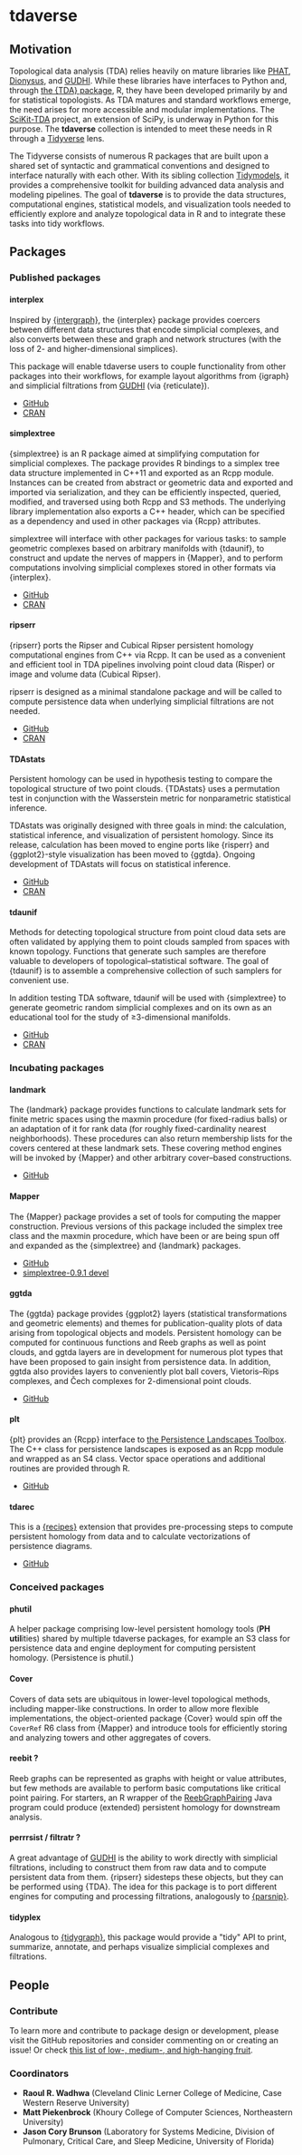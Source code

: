 # tdaverse

## Motivation

Topological data analysis (TDA) relies heavily on mature libraries like [PHAT](https://bitbucket.org/phat-code/phat/src/master/), [Dionysus](https://www.mrzv.org/software/dionysus/), and [GUDHI](https://gudhi.inria.fr/).
While these libraries have interfaces to Python and, through [the {TDA} package](https://cran.r-project.org/package=TDA), R, they have been developed primarily by and for statistical topologists.
As TDA matures and standard workflows emerge, the need arises for more accessible and modular implementations.
The [SciKit-TDA](https://scikit-tda.org/) project, an extension of SciPy, is underway in Python for this purpose. The **tdaverse** collection is intended to meet these needs in R through a [Tidyverse](https://www.tidyverse.org/) lens.

The Tidyverse consists of numerous R packages that are built upon a shared set of syntactic and grammatical conventions and designed to interface naturally with each other.
With its sibling collection [Tidymodels](https://www.tidymodels.org/), it provides a comprehensive toolkit for building advanced data analysis and modeling pipelines.
The goal of **tdaverse** is to provide the data structures, computational engines, statistical models, and visualization tools needed to efficiently explore and analyze topological data in R and to integrate these tasks into tidy workflows.

## Packages

### Published packages

#### interplex

Inspired by [{intergraph}](https://github.com/mbojan/intergraph), the {interplex} package provides coercers between different data structures that encode simplicial complexes, and also converts between these and graph and network structures (with the loss of 2- and higher-dimensional simplices).

This package will enable tdaverse users to couple functionality from other packages into their workflows, for example layout algorithms from {igraph} and simplicial filtrations from [GUDHI](https://gudhi.inria.fr/) (via {reticulate}).

* [GitHub](https://github.com/tdaverse/interplex)
* [CRAN](https://cran.r-project.org/package=interplex)

#### simplextree

{simplextree} is an R package aimed at simplifying computation for simplicial complexes. The package provides R bindings to a simplex tree data structure implemented in C++11 and exported as an Rcpp module. Instances can be created from abstract or geometric data and exported and imported via serialization, and they can be efficiently inspected, queried, modified, and traversed using both Rcpp and S3 methods. The underlying library implementation also exports a C++ header, which can be specified as a dependency and used in other packages via {Rcpp} attributes.

simplextree will interface with other packages for various tasks: to sample geometric complexes based on arbitrary manifolds with {tdaunif}, to construct and update the nerves of mappers in {Mapper}, and to perform computations involving simplicial complexes stored in other formats via {interplex}.

* [GitHub](https://github.com/peekxc/simplextree/)
* [CRAN](https://cran.r-project.org/package=simplextree)

#### ripserr

{ripserr} ports the Ripser and Cubical Ripser persistent homology computational engines from C++ via Rcpp. It can be used as a convenient and efficient tool in TDA pipelines involving point cloud data (Risper) or image and volume data (Cubical Ripser).

ripserr is designed as a minimal standalone package and will be called to compute persistence data when underlying simplicial filtrations are not needed.

* [GitHub](https://github.com/tdaverse/ripserr)
* [CRAN](https://cran.r-project.org/package=ripserr)

#### TDAstats

Persistent homology can be used in hypothesis testing to compare the topological structure of two point clouds. {TDAstats} uses a permutation test in conjunction with the Wasserstein metric for nonparametric statistical inference.

TDAstats was originally designed with three goals in mind: the calculation, statistical inference, and visualization of persistent homology. Since its release, calculation has been moved to engine ports like {risperr} and {ggplot2}-style visualization has been moved to {ggtda}. Ongoing development of TDAstats will focus on statistical inference.

* [GitHub](https://github.com/rrrlw/tdastats)
* [CRAN](https://cran.r-project.org/package=TDAstats)

#### tdaunif

Methods for detecting topological structure from point cloud data sets are often validated by applying them to point clouds sampled from spaces with known topology. Functions that generate such samples are therefore valuable to developers of topological–statistical software. The goal of {tdaunif} is to assemble a comprehensive collection of such samplers for convenient use.

In addition testing TDA software, tdaunif will be used with {simplextree} to generate geometric random simplicial complexes and on its own as an educational tool for the study of ≥3-dimensional manifolds.

* [GitHub](https://github.com/tdaverse/tdaunif/)
* [CRAN](https://cran.r-project.org/package=tdaunif)

### Incubating packages

#### landmark

The {landmark} package provides functions to calculate landmark sets for finite metric spaces using the maxmin procedure (for fixed-radius balls) or an adaptation of it for rank data (for roughly fixed-cardinality nearest neighborhoods). These procedures can also return membership lists for the covers centered at these landmark sets. These covering method engines will be invoked by {Mapper} and other arbitrary cover–based constructions.

* [GitHub](https://github.com/corybrunson/landmark)

#### Mapper

The {Mapper} package provides a set of tools for computing the mapper construction.
Previous versions of this package included the simplex tree class and the maxmin procedure, which have been or are being spun off and expanded as the {simplextree} and {landmark} packages.

* [GitHub](https://github.com/peekxc/Mapper/)
* [simplextree-0.9.1 devel](https://github.com/corybrunson/Mapper/tree/simplextree-0.9.1)

#### ggtda

The {ggtda} package provides {ggplot2} layers (statistical transformations and geometric elements) and themes for publication-quality plots of data arising from topological objects and models. Persistent homology can be computed for continuous functions and Reeb graphs as well as point clouds, and ggtda layers are in development for numerous plot types that have been proposed to gain insight from persistence data. In addition, ggtda also provides layers to conveniently plot ball covers, Vietoris–Rips complexes, and Čech complexes for 2-dimensional point clouds.

* [GitHub](https://github.com/tdaverse/ggtda/)

#### plt

{plt} provides an {Rcpp} interface to [the Persistence Landscapes Toolbox](https://www2.math.upenn.edu/~dlotko/persistenceLandscape.html).
The C++ class for persistence landscapes is exposed as an Rcpp module and wrapped as an S4 class. Vector space operations and additional routines are provided through R.

* [GitHub](https://github.com/corybrunson/plt/)

#### tdarec

This is a [{recipes}](https://github.com/tidymodels/recipes) extension that provides pre-processing steps to compute persistent homology from data and to calculate vectorizations of persistence diagrams.

* [GitHub](https://github.com/corybrunson/tdarec)

### Conceived packages

#### phutil

A helper package comprising low-level persistent homology tools (**PH util**ities) shared by multiple tdaverse packages, for example an S3 class for persistence data and engine deployment for computing persistent homology.
(Persistence is phutil.)

#### Cover

Covers of data sets are ubiquitous in lower-level topological methods, including mapper-like constructions.
In order to allow more flexible implementations, the object-oriented package {Cover} would spin off the `CoverRef` R6 class from {Mapper} and introduce tools for efficiently storing and analyzing towers and other aggregates of covers.

#### reebit ?

Reeb graphs can be represented as graphs with height or value attributes, but few methods are available to perform basic computations like critical point pairing.
For starters, an R wrapper of the [ReebGraphPairing](https://github.com/USFDataVisualization/ReebGraphPairing) Java program could produce (extended) persistent homology for downstream analysis.

#### perrrsist / filtratr ?

A great advantage of [GUDHI](https://gudhi.inria.fr/) is the ability to work directly with simplicial filtrations, including to construct them from raw data and to compute persistent data from them.
{ripserr} sidesteps these objects, but they can be performed using {TDA}.
The idea for this package is to port different engines for computing and processing filtrations, analogously to [{parsnip}](https://github.com/tidymodels/parsnip).

#### tidyplex

Analogous to [{tidygraph}](https://github.com/thomasp85/tidygraph), this package would provide a "tidy" API to print, summarize, annotate, and perhaps visualize simplicial complexes and filtrations.

## People

### Contribute

To learn more and contribute to package design or development, please visit the GitHub repositories and consider commenting on or creating an issue!
Or check [this list of low-, medium-, and high-hanging fruit](objectives.md).

### Coordinators

- **Raoul R. Wadhwa** (Cleveland Clinic Lerner College of Medicine, Case Western Reserve University)
- **Matt Piekenbrock** (Khoury College of Computer Sciences, Northeastern University)
- **Jason Cory Brunson** (Laboratory for Systems Medicine, Division of Pulmonary, Critical Care, and Sleep Medicine, University of Florida)
